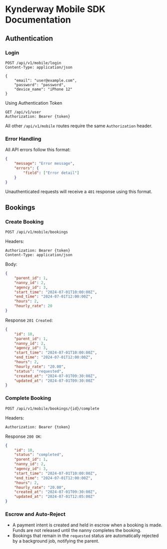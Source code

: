 # Kynderway Mobile SDK Documentation

## Authentication

### Login
```http
POST /api/v1/mobile/login
Content-Type: application/json

{
    "email": "user@example.com",
    "password": "password",
    "device_name": "iPhone 12"
}
```

Using Authentication Token
```http
GET /api/v1/user
Authorization: Bearer {token}
```
All other `/api/v1/mobile` routes require the same `Authorization` header.

### Error Handling

All API errors follow this format:
```json
{
    "message": "Error message",
    "errors": {
        "field": ["Error detail"]
    }
}
```
Unauthenticated requests will receive a `401` response using this format.

## Bookings

### Create Booking
`POST /api/v1/mobile/bookings`

Headers:
```
Authorization: Bearer {token}
Content-Type: application/json
```

Body:
```json
{
    "parent_id": 1,
    "nanny_id": 2,
    "agency_id": 3,
    "start_time": "2024-07-01T10:00:00Z",
    "end_time": "2024-07-01T12:00:00Z",
    "hours": 2,
    "hourly_rate": 20
}
```

Response `201 Created`:
```json
{
    "id": 10,
    "parent_id": 1,
    "nanny_id": 2,
    "agency_id": 3,
    "start_time": "2024-07-01T10:00:00Z",
    "end_time": "2024-07-01T12:00:00Z",
    "hours": 2,
    "hourly_rate": "20.00",
    "status": "requested",
    "created_at": "2024-07-01T09:30:00Z",
    "updated_at": "2024-07-01T09:30:00Z"
}
```

### Complete Booking
`POST /api/v1/mobile/bookings/{id}/complete`

Headers:
```
Authorization: Bearer {token}
```

Response `200 OK`:
```json
{
    "id": 10,
    "status": "completed",
    "parent_id": 1,
    "nanny_id": 2,
    "agency_id": 3,
    "start_time": "2024-07-01T10:00:00Z",
    "end_time": "2024-07-01T12:00:00Z",
    "hours": 2,
    "hourly_rate": "20.00",
    "created_at": "2024-07-01T09:30:00Z",
    "updated_at": "2024-07-01T12:05:00Z"
}
```

### Escrow and Auto-Reject
- A payment intent is created and held in escrow when a booking is made. Funds are not released until the nanny completes the booking.
- Bookings that remain in the `requested` status are automatically rejected by a background job, notifying the parent.

